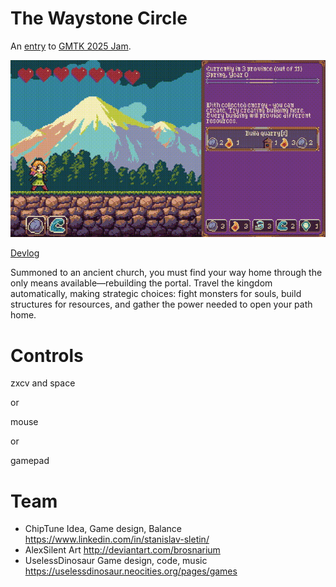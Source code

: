 # The Waystone Circle

An [entry](https://itch.io/jam/gmtk-2025/rate/3772695) to [GMTK 2025 Jam](https://itch.io/jam/gmtk-2025).

![main.gif](main.gif)

[Devlog](https://uselessdinosaur.neocities.org/the-waystone-circle-gmtk-2025-jam-devlog)

Summoned to an ancient church, you must find your way home through the only means available—rebuilding the portal. Travel the kingdom automatically, making strategic choices: fight monsters for souls, build structures for resources, and gather the power needed to open your path home.

# Controls

zxcv and space

or

mouse

or

gamepad


# Team

* ChipTune	 Idea, Game design, Balance	https://www.linkedin.com/in/stanislav-sletin/
* AlexSilent 	Art	http://deviantart.com/brosnarium
* UselessDinosaur	Game design, code, music	https://uselessdinosaur.neocities.org/pages/games
